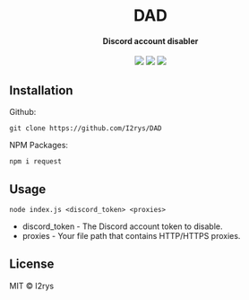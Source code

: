 <h1 align="center">DAD</h1>
<h4 align="center">Discord account disabler</h4>
<p align="center">
	<a href="https://github.com/I2rys/DAD/blob/main/LICENSE"><img src="https://img.shields.io/github/license/I2rys/DAD?style=flat-square"></img></a>
	<a href="https://github.com/I2rys/DAD/issues"><img src="https://img.shields.io/github/issues/I2rys/DAD.svg"></img></a>
	<a href="https://nodejs.org/"><img src="https://img.shields.io/badge/-Nodejs-green?style=flat-square&logo=Node.js"></img></a>
</p>


## Installation
Github:

    git clone https://github.com/I2rys/DAD
    
NPM Packages:
```
npm i request
```

## Usage
```
node index.js <discord_token> <proxies>
```

+ discord_token - The Discord account token to disable.
+ proxies - Your file path that contains HTTP/HTTPS proxies.

## License
MIT © I2rys
